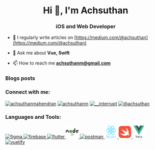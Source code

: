 <h1 align="center">Hi 👋, I'm Achsuthan</h1>
<h3 align="center">iOS and Web Developer</h3>

- 📝 I regularly write articles on [https://medium.com/@achsuthan](https://medium.com/@achsuthan)

- 💬 Ask me about **Vue, Swift**

- 📫 How to reach me **achsuthanm@gmail.com**

### Blogs posts
<!-- BLOG-POST-LIST:START -->
<!-- BLOG-POST-LIST:END -->

<h3 align="left">Connect with me:</h3>
<p align="left">
<a href="https://linkedin.com/in/achsuthanmahendran" target="blank"><img align="center" src="https://cdn.jsdelivr.net/npm/simple-icons@3.0.1/icons/linkedin.svg" alt="achsuthanmahendran" height="30" width="40" /></a>
<a href="https://fb.com/achsuthanm" target="blank"><img align="center" src="https://cdn.jsdelivr.net/npm/simple-icons@3.0.1/icons/facebook.svg" alt="achsuthanm" height="30" width="40" /></a>
<a href="https://instagram.com/__interrupt" target="blank"><img align="center" src="https://cdn.jsdelivr.net/npm/simple-icons@3.0.1/icons/instagram.svg" alt="__interrupt" height="30" width="40" /></a>
<a href="https://medium.com/@achsuthan" target="blank"><img align="center" src="https://cdn.jsdelivr.net/npm/simple-icons@3.0.1/icons/medium.svg" alt="@achsuthan" height="30" width="40" /></a>
</p>

<h3 align="left">Languages and Tools:</h3>
<p align="left"> <a href="https://www.figma.com/" target="_blank"> <img src="https://www.vectorlogo.zone/logos/figma/figma-icon.svg" alt="figma" width="40" height="40"/> </a> <a href="https://firebase.google.com/" target="_blank"> <img src="https://www.vectorlogo.zone/logos/firebase/firebase-icon.svg" alt="firebase" width="40" height="40"/> </a> <a href="https://flutter.dev" target="_blank"> <img src="https://www.vectorlogo.zone/logos/flutterio/flutterio-icon.svg" alt="flutter" width="40" height="40"/> </a> <a href="https://nodejs.org" target="_blank"> <img src="https://raw.githubusercontent.com/devicons/devicon/master/icons/nodejs/nodejs-original-wordmark.svg" alt="nodejs" width="40" height="40"/> </a> <a href="https://postman.com" target="_blank"> <img src="https://www.vectorlogo.zone/logos/getpostman/getpostman-icon.svg" alt="postman" width="40" height="40"/> </a> <a href="https://reactjs.org/" target="_blank"> <img src="https://raw.githubusercontent.com/devicons/devicon/master/icons/react/react-original-wordmark.svg" alt="react" width="40" height="40"/> </a> <a href="https://developer.apple.com/swift/" target="_blank"> <img src="https://raw.githubusercontent.com/devicons/devicon/master/icons/swift/swift-original.svg" alt="swift" width="40" height="40"/> </a> <a href="https://vuejs.org/" target="_blank"> <img src="https://raw.githubusercontent.com/devicons/devicon/master/icons/vuejs/vuejs-original-wordmark.svg" alt="vuejs" width="40" height="40"/> </a> <a href="https://vuetifyjs.com/en/" target="_blank"> <img src="https://bestofjs.org/logos/vuetify.svg" alt="vuetify" width="40" height="40"/> </a> </p>

